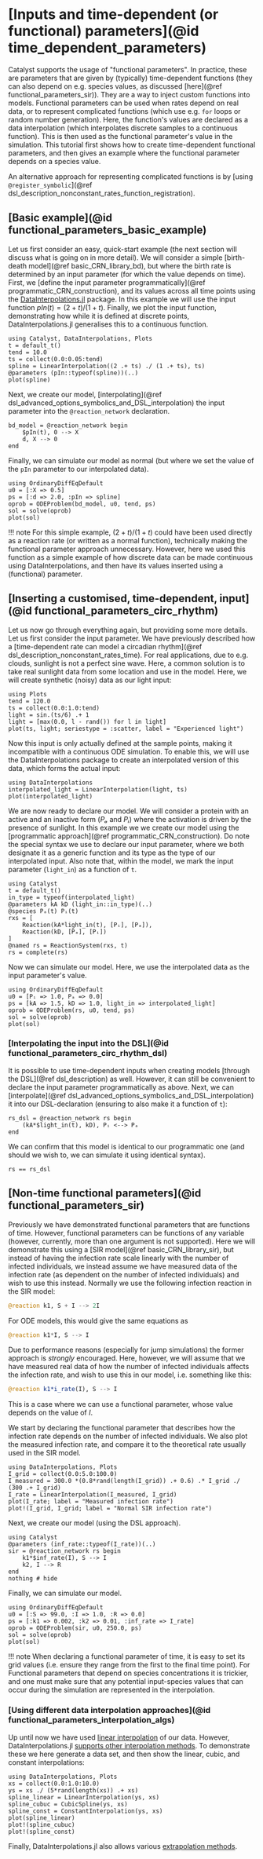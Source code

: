 # [Inputs and time-dependent (or functional) parameters](@id time_dependent_parameters)
Catalyst supports the usage of "functional parameters". In practice, these are parameters that are given by (typically) time-dependent functions (they can also depend on e.g. species values, as discussed [here](@ref functional_parameters_sir)). They are a way to inject custom functions into models. Functional parameters can be used when rates depend on real data, or to represent complicated functions (which use e.g. `for` loops or random number generation). Here, the function's values are declared as a data interpolation (which interpolates discrete samples to a continuous function). This is then used as the functional parameter's value in the simulation. This tutorial first shows how to create time-dependent functional parameters, and then gives an example where the functional parameter depends on a species value.

An alternative approach for representing complicated functions is by [using `@register_symbolic`](@ref dsl_description_nonconstant_rates_function_registration).

## [Basic example](@id functional_parameters_basic_example)
Let us first consider an easy, quick-start example (the next section will discuss what is going on in more detail). We will consider a simple [birth-death model](@ref basic_CRN_library_bd), but where the birth rate is determined by an input parameter (for which the value depends on time). First, we [define the input parameter programmatically](@ref programmatic_CRN_construction), and its values across all time points using the [DataInterpolations.jl](https://github.com/SciML/DataInterpolations.jl) package. In this example we will use the input function $pIn(t) = (2 + t)/(1 + t)$. Finally, we plot the input function, demonstrating how while it is defined at discrete points, DataInterpolations.jl generalises this to a continuous function.
```@example functional_parameters_basic_example
using Catalyst, DataInterpolations, Plots
t = default_t()
tend = 10.0
ts = collect(0.0:0.05:tend)
spline = LinearInterpolation((2 .+ ts) ./ (1 .+ ts), ts)
@parameters (pIn::typeof(spline))(..)
plot(spline)
```
Next, we create our model, [interpolating](@ref dsl_advanced_options_symbolics_and_DSL_interpolation) the input parameter into the `@reaction_network` declaration.
```@example functional_parameters_basic_example
bd_model = @reaction_network begin
    $pIn(t), 0 --> X
    d, X --> 0
end
```
Finally, we can simulate our model as normal (but where we set the value of the `pIn` parameter to our interpolated data).
```@example functional_parameters_basic_example
using OrdinaryDiffEqDefault
u0 = [:X => 0.5]
ps = [:d => 2.0, :pIn => spline]
oprob = ODEProblem(bd_model, u0, tend, ps)
sol = solve(oprob)
plot(sol)
```
!!! note
    For this simple example, $(2 + t)/(1 + t)$ could have been used directly as a reaction rate (or written as a normal function), technically making the functional parameter approach unnecessary. However, here we used this function as a simple example of how discrete data can be made continuous using DataInterpolations, and then have its values inserted using a (functional) parameter.


## [Inserting a customised, time-dependent, input](@id functional_parameters_circ_rhythm)
Let us now go through everything again, but providing some more details. Let us first consider the input parameter. We have previously described how a [time-dependent rate can model a circadian rhythm](@ref dsl_description_nonconstant_rates_time). For real applications, due to e.g. clouds, sunlight is not a perfect sine wave. Here, a common solution is to take real sunlight data from some location and use in the model. Here, we will create synthetic (noisy) data as our light input:
```@example functional_parameters_circ_rhythm
using Plots
tend = 120.0
ts = collect(0.0:1.0:tend)
light = sin.(ts/6) .+ 1
light = [max(0.0, l - rand()) for l in light]
plot(ts, light; seriestype = :scatter, label = "Experienced light")
```
Now this input is only actually defined at the sample points, making it incompatible with a continuous ODE simulation. To enable this, we will use the DataInterpolations package to create an interpolated version of this data, which forms the actual input:
```@example functional_parameters_circ_rhythm
using DataInterpolations
interpolated_light = LinearInterpolation(light, ts)
plot(interpolated_light)
```
We are now ready to declare our model. We will consider a protein with an active and an inactive form ($Pₐ$ and $Pᵢ$) where the activation is driven by the presence of sunlight. In this example we we create our model using the [programmatic approach](@ref programmatic_CRN_construction). Do note the special syntax we use to declare our input parameter, where we both designate it as a generic function and its type as the type of our interpolated input. Also note that, within the model, we mark the input parameter (`light_in`) as a function of `t`.
```@example functional_parameters_circ_rhythm
using Catalyst
t = default_t()
in_type = typeof(interpolated_light)
@parameters kA kD (light_in::in_type)(..)
@species Pₐ(t) Pᵢ(t)
rxs = [
    Reaction(kA*light_in(t), [Pᵢ], [Pₐ]),
    Reaction(kD, [Pₐ], [Pᵢ])
]
@named rs = ReactionSystem(rxs, t)
rs = complete(rs)
```
Now we can simulate our model. Here, we use the interpolated data as the input parameter's value.
```@example functional_parameters_circ_rhythm
using OrdinaryDiffEqDefault
u0 = [Pᵢ => 1.0, Pₐ => 0.0]
ps = [kA => 1.5, kD => 1.0, light_in => interpolated_light]
oprob = ODEProblem(rs, u0, tend, ps)
sol = solve(oprob)
plot(sol)
```

### [Interpolating the input into the DSL](@id functional_parameters_circ_rhythm_dsl)
It is possible to use time-dependent inputs when creating models [through the DSL](@ref dsl_description) as well. However, it can still be convenient to declare the input parameter programmatically as above. Next, we can [interpolate](@ref dsl_advanced_options_symbolics_and_DSL_interpolation) it into our DSL-declaration (ensuring to also make it a function of `t`):
```@example functional_parameters_circ_rhythm
rs_dsl = @reaction_network rs begin
    (kA*$light_in(t), kD), Pᵢ <--> Pₐ
end
```
We can confirm that this model is identical to our programmatic one (and should we wish to, we can simulate it using identical syntax).
```@example functional_parameters_circ_rhythm
rs == rs_dsl
```

## [Non-time functional parameters](@id functional_parameters_sir)
Previously we have demonstrated functional parameters that are functions of time. However, functional parameters can be functions of any variable (however, currently, more than one argument is not supported). Here we will demonstrate this using a [SIR model](@ref basic_CRN_library_sir), but instead of having the infection rate scale linearly with the number of infected individuals, we instead assume we have measured data of the infection rate (as dependent on the number of infected individuals) and wish to use this instead. Normally we use the following infection reaction in the SIR model:
```julia
@reaction k1, S + I --> 2I
```
For ODE models, this would give the same equations as
```julia
@reaction k1*I, S --> I
```
Due to performance reasons (especially for jump simulations) the former approach is *strongly* encouraged. Here, however, we will assume that we have measured real data of how the number of infected individuals affects the infection rate, and wish to use this in our model, i.e. something like this:
```julia
@reaction k1*i_rate(I), S --> I
```
This is a case where we can use a functional parameter, whose value depends on the value of $I$.

We start by declaring the functional parameter that describes how the infection rate depends on the number of infected individuals. We also plot the measured infection rate, and compare it to the theoretical rate usually used in the SIR model.
```@example functional_parameters_sir
using DataInterpolations, Plots
I_grid = collect(0.0:5.0:100.0)
I_measured = 300.0 *(0.8*rand(length(I_grid)) .+ 0.6) .* I_grid ./ (300 .+ I_grid)
I_rate = LinearInterpolation(I_measured, I_grid)
plot(I_rate; label = "Measured infection rate")
plot!(I_grid, I_grid; label = "Normal SIR infection rate")
```
Next, we create our model (using the DSL approach).
```@example functional_parameters_sir
using Catalyst
@parameters (inf_rate::typeof(I_rate))(..)
sir = @reaction_network rs begin
    k1*$inf_rate(I), S --> I
    k2, I --> R
end
nothing # hide
```
Finally, we can simulate our model.
```@example functional_parameters_sir
using OrdinaryDiffEqDefault
u0 = [:S => 99.0, :I => 1.0, :R => 0.0]
ps = [:k1 => 0.002, :k2 => 0.01, :inf_rate => I_rate]
oprob = ODEProblem(sir, u0, 250.0, ps)
sol = solve(oprob)
plot(sol)
```
!!! note
    When declaring a functional parameter of time, it is easy to set its grid values (i.e. ensure they range from the first to the final time point). For Functional parameters that depend on species concentrations it is trickier, and one must make sure that any potential input-species values that can occur during the simulation are represented in the interpolation. 

### [Using different data interpolation approaches](@id functional_parameters_interpolation_algs)
Up until now we have used [linear interpolation](https://en.wikipedia.org/wiki/Linear_interpolation) of our data. However, DataInterpolations.jl [supports other interpolation methods](https://docs.sciml.ai/DataInterpolations/stable/methods/). To demonstrate these we here generate a data set, and then show the linear, cubic, and constant interpolations:
```@example functional_parameters_interpolation_algs
using DataInterpolations, Plots
xs = collect(0.0:1.0:10.0)
ys = xs ./ (5*rand(length(xs)) .+ xs)
spline_linear = LinearInterpolation(ys, xs)
spline_cubuc = CubicSpline(ys, xs)
spline_const = ConstantInterpolation(ys, xs)
plot(spline_linear)
plot!(spline_cubuc)
plot!(spline_const)
```
Finally, DataInterpolations.jl also allows various [extrapolation methods](https://docs.sciml.ai/DataInterpolations/stable/extrapolation_methods/).